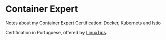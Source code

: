 # Container Expert
Notes about my Container Expert Certification: Docker, Kubernets and Istio

Certification in Portuguese, offered by [LinuxTips](https://www.linuxtips.io/product-page/container-expert).
